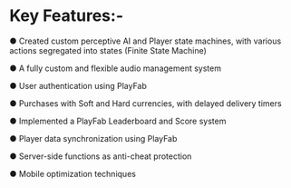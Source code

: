 # Key Features:-

● Created custom perceptive AI and Player state machines, with various actions segregated into states (Finite State Machine)

● A fully custom and flexible audio management system

● User authentication using PlayFab

● Purchases with Soft and Hard currencies, with delayed delivery timers

● Implemented a PlayFab Leaderboard and Score system

● Player data synchronization using PlayFab

● Server-side functions as anti-cheat protection

● Mobile optimization techniques
